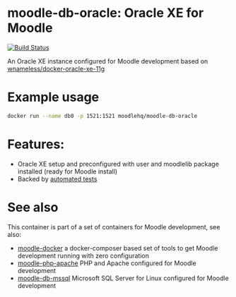 # moodle-db-oracle: Oracle XE for Moodle
[![Build Status](https://travis-ci.org/moodlehq/moodle-db-oracle.svg?branch=master)](https://travis-ci.org/moodlehq/moodle-db-oracle)

An Oracle XE instance configured for Moodle development based on [wnameless/docker-oracle-xe-11g](https://github.com/wnameless/docker-oracle-xe-11g)

# Example usage

```bash
docker run --name db0 -p 1521:1521 moodlehq/moodle-db-oracle
```

# Features:
* Oracle XE setup and preconfigured with user and moodlelib package installed (ready for Moodle install)
* Backed by [automated tests](https://travis-ci.org/moodlehq/moodle-db-oracle)

# See also
This container is part of a set of containers for Moodle development, see also:
* [moodle-docker](https://github.com/moodlehq/moodle-docker) a docker-composer based set of tools to get Moodle development running with zero configuration
* [moodle-php-apache](https://github.com/moodlehq/moodle-php-apache) PHP and Apache configured for Moodle development
* [moodle-db-mssql](https://github.com/moodlehq/moodle-db-mssql) Microsoft SQL Server for Linux configured for Moodle development
